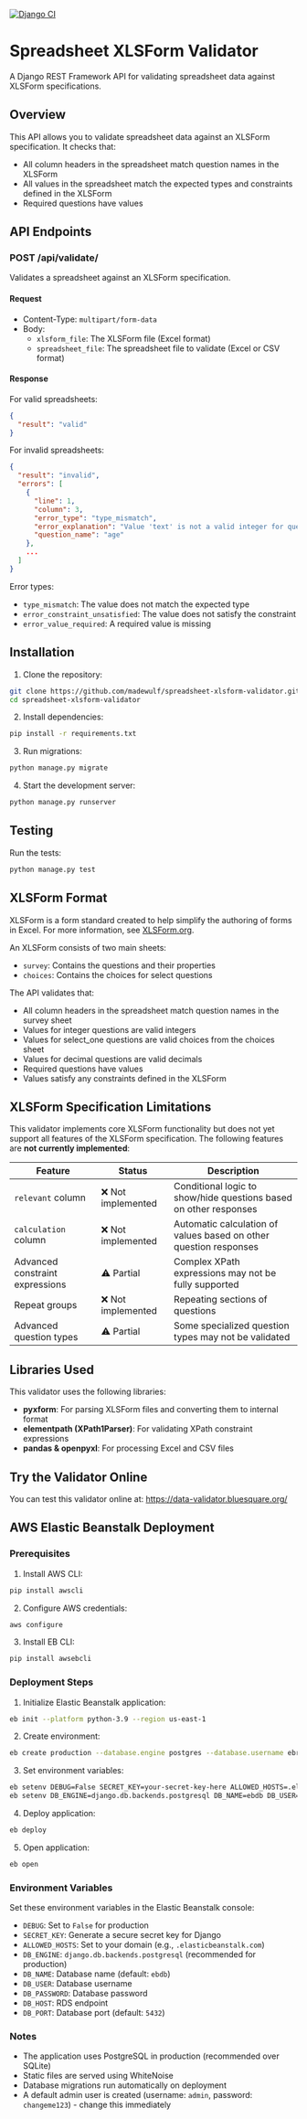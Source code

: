 [![Django CI](https://github.com/madewulf/spreadsheet-xlsform-validator/actions/workflows/django.yml/badge.svg?branch=main)](https://github.com/madewulf/spreadsheet-xlsform-validator/actions/workflows/django.yml)

# Spreadsheet XLSForm Validator

A Django REST Framework API for validating spreadsheet data against XLSForm specifications.

## Overview

This API allows you to validate spreadsheet data against an XLSForm specification. It checks that:

- All column headers in the spreadsheet match question names in the XLSForm
- All values in the spreadsheet match the expected types and constraints defined in the XLSForm
- Required questions have values

## API Endpoints

### POST /api/validate/

Validates a spreadsheet against an XLSForm specification.

#### Request

- Content-Type: `multipart/form-data`
- Body:
  - `xlsform_file`: The XLSForm file (Excel format)
  - `spreadsheet_file`: The spreadsheet file to validate (Excel or CSV format)

#### Response

For valid spreadsheets:

```json
{
  "result": "valid"
}
```

For invalid spreadsheets:

```json
{
  "result": "invalid",
  "errors": [
    {
      "line": 1,
      "column": 3,
      "error_type": "type_mismatch",
      "error_explanation": "Value 'text' is not a valid integer for question 'age'",
      "question_name": "age"
    },
    ...
  ]
}
```

Error types:
- `type_mismatch`: The value does not match the expected type
- `error_constraint_unsatisfied`: The value does not satisfy the constraint
- `error_value_required`: A required value is missing

## Installation

1. Clone the repository:
```bash
git clone https://github.com/madewulf/spreadsheet-xlsform-validator.git
cd spreadsheet-xlsform-validator
```

2. Install dependencies:
```bash
pip install -r requirements.txt
```

3. Run migrations:
```bash
python manage.py migrate
```

4. Start the development server:
```bash
python manage.py runserver
```

## Testing

Run the tests:
```bash
python manage.py test
```

## XLSForm Format

XLSForm is a form standard created to help simplify the authoring of forms in Excel. For more information, see [XLSForm.org](https://xlsform.org/).

An XLSForm consists of two main sheets:
- `survey`: Contains the questions and their properties
- `choices`: Contains the choices for select questions

The API validates that:
- All column headers in the spreadsheet match question names in the survey sheet
- Values for integer questions are valid integers
- Values for select_one questions are valid choices from the choices sheet
- Values for decimal questions are valid decimals
- Required questions have values
- Values satisfy any constraints defined in the XLSForm

## XLSForm Specification Limitations

This validator implements core XLSForm functionality but does not yet support all features of the XLSForm specification. The following features are **not currently implemented**:

| Feature | Status | Description |
|---------|--------|-------------|
| `relevant` column | ❌ Not implemented | Conditional logic to show/hide questions based on other responses |
| `calculation` column | ❌ Not implemented | Automatic calculation of values based on other question responses |
| Advanced constraint expressions | ⚠️ Partial | Complex XPath expressions may not be fully supported |
| Repeat groups | ❌ Not implemented | Repeating sections of questions |
| Advanced question types | ⚠️ Partial | Some specialized question types may not be validated |

## Libraries Used

This validator uses the following libraries:
- **pyxform**: For parsing XLSForm files and converting them to internal format
- **elementpath (XPath1Parser)**: For validating XPath constraint expressions
- **pandas & openpyxl**: For processing Excel and CSV files

## Try the Validator Online

You can test this validator online at: https://data-validator.bluesquare.org/

## AWS Elastic Beanstalk Deployment

### Prerequisites

1. Install AWS CLI:
```bash
pip install awscli
```

2. Configure AWS credentials:
```bash
aws configure
```

3. Install EB CLI:
```bash
pip install awsebcli
```

### Deployment Steps

1. Initialize Elastic Beanstalk application:
```bash
eb init --platform python-3.9 --region us-east-1
```

2. Create environment:
```bash
eb create production --database.engine postgres --database.username ebroot
```

3. Set environment variables:
```bash
eb setenv DEBUG=False SECRET_KEY=your-secret-key-here ALLOWED_HOSTS=.elasticbeanstalk.com
eb setenv DB_ENGINE=django.db.backends.postgresql DB_NAME=ebdb DB_USER=ebroot DB_PASSWORD=your-db-password DB_HOST=your-rds-endpoint DB_PORT=5432
```

4. Deploy application:
```bash
eb deploy
```

5. Open application:
```bash
eb open
```

### Environment Variables

Set these environment variables in the Elastic Beanstalk console:

- `DEBUG`: Set to `False` for production
- `SECRET_KEY`: Generate a secure secret key for Django
- `ALLOWED_HOSTS`: Set to your domain (e.g., `.elasticbeanstalk.com`)
- `DB_ENGINE`: `django.db.backends.postgresql` (recommended for production)
- `DB_NAME`: Database name (default: `ebdb`)
- `DB_USER`: Database username
- `DB_PASSWORD`: Database password  
- `DB_HOST`: RDS endpoint
- `DB_PORT`: Database port (default: `5432`)

### Notes

- The application uses PostgreSQL in production (recommended over SQLite)
- Static files are served using WhiteNoise
- Database migrations run automatically on deployment
- A default admin user is created (username: `admin`, password: `changeme123`) - change this immediately
